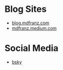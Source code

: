# Blog Sites
- [blog.mdfranz.com](https://blog.mdfranz.com/)
- [mdfranz.medium.com](https://mdfranz.medium.com/)

# Social Media
- [bsky](https://bsky.app/profile/mdfranz.com)
